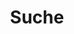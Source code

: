 ---
title: "Suche"
slug: "suche"
layout: "search"
outputs:
    - html
    - json
menu:
    main:
        weight: 3
        params: 
            icon: search
---